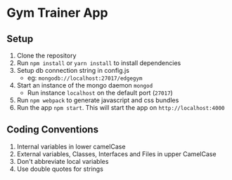# Gym Trainer App

## Setup
1. Clone the repository
2. Run `npm install` or `yarn install` to install dependencies
3. Setup db connection string in config.js
    - eg: `mongodb://localhost:27017/edgegym`
4. Start an instance of the mongo daemon `mongod`
    - Run instance `localhost` on the default port (`27017`)
5. Run `npm webpack` to generate javascript and css bundles
6. Run the app  `npm start`. This will start the app on `http://localhost:4000`

## Coding Conventions
1. Internal variables in lower camelCase
2. External variables, Classes, Interfaces and Files in upper CamelCase
3. Don't abbreviate local variables
4. Use double quotes for strings
